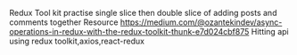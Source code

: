 Redux Tool kit practise 
single slice then double slice of adding posts and comments together
Resource
https://medium.com/@ozantekindev/async-operations-in-redux-with-the-redux-toolkit-thunk-e7d024cbf875 
Hitting api using redux toolkit,axios,react-redux
